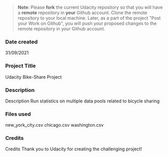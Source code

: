>**Note**: Please **fork** the current Udacity repository so that you will have a **remote** repository in **your** Github account. Clone the remote repository to your local machine. Later, as a part of the project "Post your Work on Github", you will push your proposed changes to the remote repository in your Github account.

### Date created
 31/09/2021

### Project Title
 Udacity Bike-Share Project

### Description
Description Run statistics on multiple data pools related to bicycle sharing

### Files used
new_york_city.csv chicago.csv washington.csv

### Credits
Credits Thank you to Udacity for creating the challenging project!

